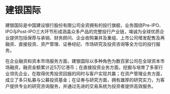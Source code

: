 # 建银国际

建银国际是中国建设银行股份有限公司全资拥有的投行旗舰，业务围绕Pre-IPO、IPO与Post-IPO三大环节形成涵盖众多产品的完整投行产业链，竭诚为全球优质企业提供包括保荐与承销、财务顾问、企业收购兼并及重组、上市公司增发配售及再融资、直接投资、资产管理、证券经纪、市场研究及投资咨询等全方位的投行服务。

在企业融资和资本市场服务方面，建银国际以多种角色为数百家公司在全球资本市场融资，融资金额累计近5万亿港币；在直接投资业务方面，挖掘与培育了多家行业领先企业，在取得优秀投资回报的同时与客户实现共赢；在资产管理业务方面，成立了多只私募与公募投资基金；在证券与研究方面，拥有雄厚的研究实力，为客户提供专业的研究咨询服务，并通过先进的交易系统为投资者提供高效服务。
